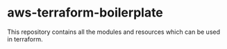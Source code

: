 # aws-terraform-boilerplate
This repository contains all the modules and resources which can be used in terraform.
